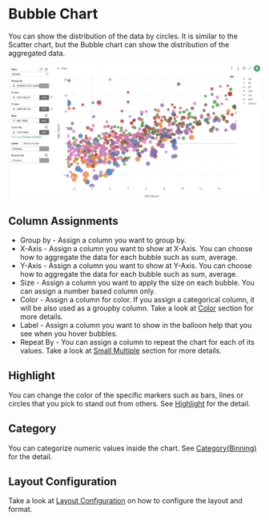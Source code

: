 # Bubble Chart

You can show the distribution of the data by circles. It is similar to the Scatter chart, but the Bubble chart can show the distribution of the aggregated data. 


![](images/bubble1.png)

## Column Assignments

* Group by - Assign a column you want to group by. 
* X-Axis - Assign a column you want to show at X-Axis. You can choose how to aggregate the data for each bubble such as sum, average. 
* Y-Axis - Assign a column you want to show at Y-Axis. You can choose how to aggregate the data for each bubble such as sum, average.  
* Size - Assign a column you want to apply the size on each bubble. You can assign a number based column only. 
* Color - Assign a column for color. If you assign a categorical column, it will be also used as a groupby column. Take a look at [Color](color.md) section for more details.
* Label - Assign a column you want to show in the balloon help that you see when you hover bubbles. 
* Repeat By - You can assign a column to repeat the chart for each of its values. Take a look at [Small Multiple](small-multiple.md) section for more details.



## Highlight 

You can change the color of the specific markers such as bars, lines or circles that you pick to stand out from others. See [Highlight](viz/highlight.md) for the detail. 


## Category 

You can categorize numeric values inside the chart. See [Category(Binning)](category.md) for the detail.



## Layout Configuration

Take a look at [Layout Configuration](layout.md) on how to configure the layout and format. 
